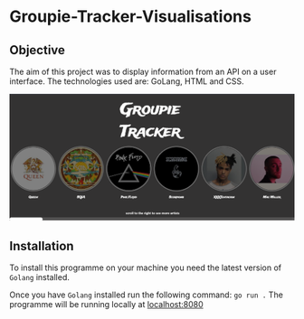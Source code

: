 # Groupie-Tracker-Visualisations

## Objective
The aim of this project was to display information from an API on a user interface. The technologies used are: GoLang, HTML and CSS.

![Interface](./readme/groupie.png)

## Installation
To install this programme on your machine you need the latest version of `Golang` installed.

Once you have `Golang` installed run the following command:
`go run .`
 The programme will be running locally at [localhost:8080](http://localhost:8080)


